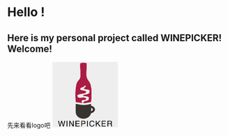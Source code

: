 # Hello ! 
##  Here is my personal project called **WINEPICKER**! Welcome!

先来看看logo吧
<img src="https://github.com/bjtuwanghui/mywinepicker/raw/master/images_introduction/logo.png?raw=true" width="30%" height="30%">

